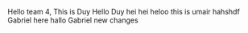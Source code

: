 Hello team 4,
This is Duy
Hello Duy
hei hei
heloo this is umair hahshdf
Gabriel here
hallo Gabriel
new changes
